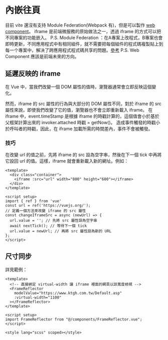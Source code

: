 # 內嵌往頁
目前 vite 還沒有支持 Module Federation(Webpack 有)，但是可以製作 [web component](https://vuejs.org/guide/extras/web-components.html)。
iframe 是前端微服務的原始做法之一，透過 iframe 的方式可以把不同專案的功能嵌入。
P.S. Module Federation ：在A專案上改程式，B專案也會即時更新，不同應用程式中有相同組件，就不需要把每個組件的程式碼複製貼上到每一个專案中，解决了跨應用程式程式碼共享的問題。[參考](https://webpack.js.org/concepts/module-federation/)
P.S. Web Component 應該是前端未來的方向。

## 延遲反映的 iframe
在 Vue 中，當我們改變一個 DOM 屬性的值時，瀏覽器通常會立即反映這個變化。  

然而，iframe 的 src 屬性的行為與大部分的 DOM 屬性不同，對於 iframe 的 src 屬性來說，即使我們改變了它的值，瀏覽器也不會立即重新載入 iframe。
在 iframe 中，event.timeStamp 是根據 iframe 的時戳計算的，這個值會小於基於父框架計算出來的 invoker.attached 時戳 = getNow()。
造成事件觸發的時戳小於呼叫者的時戳，因此，在 iframe 加載所需的時間差內，事件不會被觸發。

### 技巧
在改變 url 的值之前，先將 iframe 的 src 設為空字串，然後在下一個 tick 中再將它設回 url 的值。這樣，iframe 就會重新載入新的網址。例如：
```vue
<template>
  <div class="container">
    <iframe :src="url" width="800" height="600"></iframe>
  </div>
</template>

<script setup>
import { ref } from 'vue'
const url = ref('https://vuejs.org/');
// 定義一個方法來改變 iframe 的 src 屬性
const changeIframeSrc = async (newUrl) => {
  url.value = ''; // 先將 src 屬性設為空字串
  await nextTick(); // 等待下一個 tick
  url.value = newUrl; // 再將 src 屬性設為新的 URL
};
</script>
```

## 尺寸同步
詳見範例：
```vue
<template>
  <!-- 直接綁定 virtual-width 讓 iframe 裡面的網頁以該寬度檢視 -->
  <FrameReflector
    modelValue="https://www.ktgh.com.tw/Default.asp"
    :virtual-width="1100"
  ></FrameReflector>
</template>

<script setup>
import FrameReflector from "@/components/FrameReflector.vue";
</script>

<style lang="scss" scoped></style>
```